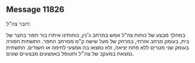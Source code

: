 ## Message 11826

דובר צה"ל:

במהלך מבצע של כוחות צה"ל אמש במרחב ג׳נין, כוחותינו איתרו בור חפור בחצר של בית, בעומק מרחב אזרחי, במרחק של מעל שישה ק"מ ממרחב התפר. התשתית חפורה בעומק שני מטרים ללא פתח יציאה, ולא נמצאו בה אמצעי לחימה או חשודים. 
התשתית נמצאת במעקב של צה״ל ותטופל באמצעים מבצעיים שונים.


